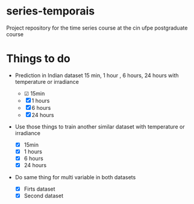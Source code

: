 # series-temporais
Project repository for the time series course at the cin ufpe postgraduate course


# Things to do

* Prediction in Indian dataset 15 min, 1 hour , 6 hours, 24 hours with temperature or irradiance
    - ☑ 15min
    - ☒ 1 hours
    - ☒ 6 hours
    - ☒ 24 hours
* Use those things to train another similar dataset with temperature or irradiance
    - ☒ 15min
    - ☒ 1 hours
    - ☒ 6 hours
    - ☒ 24 hours

* Do same thing for multi variable in both datasets
    - ☒ Firts dataset
    - ☒ Second dataset

